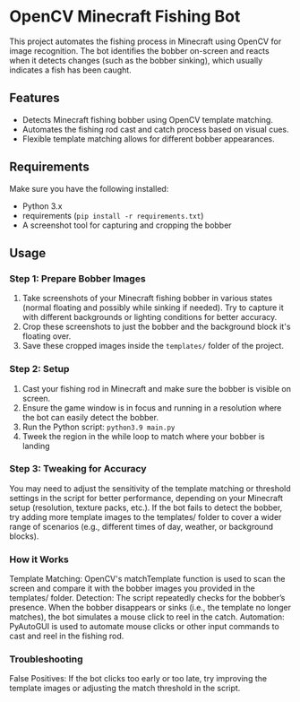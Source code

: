 # OpenCV Minecraft Fishing Bot

This project automates the fishing process in Minecraft using OpenCV for image recognition. The bot identifies the bobber on-screen and reacts when it detects changes (such as the bobber sinking), which usually indicates a fish has been caught.

## Features

- Detects Minecraft fishing bobber using OpenCV template matching.
- Automates the fishing rod cast and catch process based on visual cues.
- Flexible template matching allows for different bobber appearances.

## Requirements

Make sure you have the following installed:

- Python 3.x
- requirements (`pip install -r requirements.txt`)
- A screenshot tool for capturing and cropping the bobber

## Usage

### Step 1: Prepare Bobber Images

1. Take screenshots of your Minecraft fishing bobber in various states (normal floating and possibly while sinking if needed). Try to capture it with different backgrounds or lighting conditions for better accuracy.
2. Crop these screenshots to just the bobber and the background block it's floating over.
3. Save these cropped images inside the `templates/` folder of the project.

### Step 2: Setup

1. Cast your fishing rod in Minecraft and make sure the bobber is visible on screen.
2. Ensure the game window is in focus and running in a resolution where the bot can easily detect the bobber.
3. Run the Python script: `python3.9 main.py`
4. Tweek the region in the while loop to match where your bobber is landing

### Step 3: Tweaking for Accuracy

You may need to adjust the sensitivity of the template matching or threshold settings in the script for better performance, depending on your Minecraft setup (resolution, texture packs, etc.).
If the bot fails to detect the bobber, try adding more template images to the templates/ folder to cover a wider range of scenarios (e.g., different times of day, weather, or background blocks).

### How it Works

Template Matching: OpenCV's matchTemplate function is used to scan the screen and compare it with the bobber images you provided in the templates/ folder.
Detection: The script repeatedly checks for the bobber’s presence. When the bobber disappears or sinks (i.e., the template no longer matches), the bot simulates a mouse click to reel in the catch.
Automation: PyAutoGUI is used to automate mouse clicks or other input commands to cast and reel in the fishing rod.

### Troubleshooting

False Positives: If the bot clicks too early or too late, try improving the template images or adjusting the match threshold in the script.

